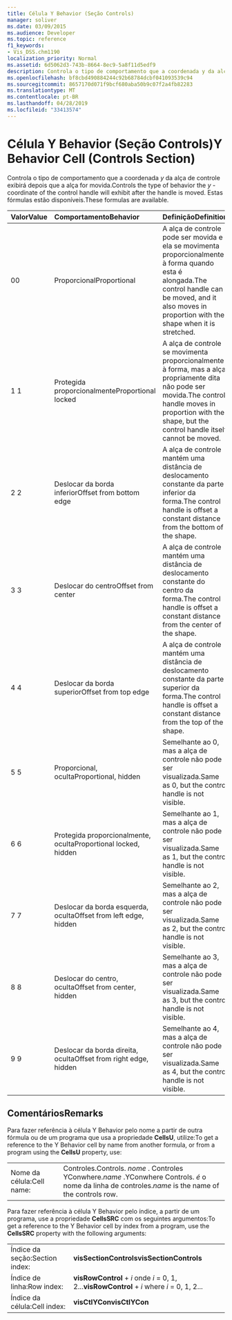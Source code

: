 ```yaml
---
title: Célula Y Behavior (Seção Controls)
manager: soliver
ms.date: 03/09/2015
ms.audience: Developer
ms.topic: reference
f1_keywords:
- Vis_DSS.chm1190
localization_priority: Normal
ms.assetid: 6d5062d3-743b-8664-8ec9-5a8f11d5edf9
description: Controla o tipo de comportamento que a coordenada y da alça de controle exibirá depois que a alça for movida. Estas fórmulas estão disponíveis.
ms.openlocfilehash: bf8cbd490884244c92b68784dcbf041093539c94
ms.sourcegitcommit: 8657170d071f9bcf680aba50b9c07f2a4fb82283
ms.translationtype: MT
ms.contentlocale: pt-BR
ms.lasthandoff: 04/28/2019
ms.locfileid: "33413574"
---
```

# <a name="y-behavior-cell-controls-section"></a><span data-ttu-id="8a431-104">Célula Y Behavior (Seção Controls)</span><span class="sxs-lookup"><span data-stu-id="8a431-104">Y Behavior Cell (Controls Section)</span></span>

<span data-ttu-id="8a431-105">Controla o tipo de comportamento que a coordenada  *y*  da alça de controle exibirá depois que a alça for movida.</span><span class="sxs-lookup"><span data-stu-id="8a431-105">Controls the type of behavior the  *y*  -coordinate of the control handle will exhibit after the handle is moved.</span></span> <span data-ttu-id="8a431-106">Estas fórmulas estão disponíveis.</span><span class="sxs-lookup"><span data-stu-id="8a431-106">These formulas are available.</span></span> 
  
|<span data-ttu-id="8a431-107">**Valor**</span><span class="sxs-lookup"><span data-stu-id="8a431-107">**Value**</span></span>|<span data-ttu-id="8a431-108">**Comportamento**</span><span class="sxs-lookup"><span data-stu-id="8a431-108">**Behavior**</span></span>|<span data-ttu-id="8a431-109">**Definição**</span><span class="sxs-lookup"><span data-stu-id="8a431-109">**Definition**</span></span>|<span data-ttu-id="8a431-110">**Constante de automação**</span><span class="sxs-lookup"><span data-stu-id="8a431-110">**Automation constant**</span></span>|
|:-----|:-----|:-----|:-----|
| <span data-ttu-id="8a431-111">0</span><span class="sxs-lookup"><span data-stu-id="8a431-111">0</span></span>  <br/> | <span data-ttu-id="8a431-112">Proporcional</span><span class="sxs-lookup"><span data-stu-id="8a431-112">Proportional</span></span>  <br/> | <span data-ttu-id="8a431-113">A alça de controle pode ser movida e ela se movimenta proporcionalmente à forma quando esta é alongada.</span><span class="sxs-lookup"><span data-stu-id="8a431-113">The control handle can be moved, and it also moves in proportion with the shape when it is stretched.</span></span>  <br/> |<span data-ttu-id="8a431-114">**visCtlProportional**</span><span class="sxs-lookup"><span data-stu-id="8a431-114">**visCtlProportional**</span></span> <br/> |
| <span data-ttu-id="8a431-115">1 </span><span class="sxs-lookup"><span data-stu-id="8a431-115">1</span></span>  <br/> | <span data-ttu-id="8a431-116">Protegida proporcionalmente</span><span class="sxs-lookup"><span data-stu-id="8a431-116">Proportional locked</span></span>  <br/> | <span data-ttu-id="8a431-117">A alça de controle se movimenta proporcionalmente à forma, mas a alça propriamente dita não pode ser movida.</span><span class="sxs-lookup"><span data-stu-id="8a431-117">The control handle moves in proportion with the shape, but the control handle itself cannot be moved.</span></span>  <br/> |<span data-ttu-id="8a431-118">**visCtlLocked**</span><span class="sxs-lookup"><span data-stu-id="8a431-118">**visCtlLocked**</span></span> <br/> |
| <span data-ttu-id="8a431-119">2 </span><span class="sxs-lookup"><span data-stu-id="8a431-119">2</span></span>  <br/> | <span data-ttu-id="8a431-120">Deslocar da borda inferior</span><span class="sxs-lookup"><span data-stu-id="8a431-120">Offset from bottom edge</span></span>  <br/> | <span data-ttu-id="8a431-121">A alça de controle mantém uma distância de deslocamento constante da parte inferior da forma.</span><span class="sxs-lookup"><span data-stu-id="8a431-121">The control handle is offset a constant distance from the bottom of the shape.</span></span>  <br/> |<span data-ttu-id="8a431-122">**visCtlOffsetMin**</span><span class="sxs-lookup"><span data-stu-id="8a431-122">**visCtlOffsetMin**</span></span> <br/> |
| <span data-ttu-id="8a431-123">3 </span><span class="sxs-lookup"><span data-stu-id="8a431-123">3</span></span>  <br/> | <span data-ttu-id="8a431-124">Deslocar do centro</span><span class="sxs-lookup"><span data-stu-id="8a431-124">Offset from center</span></span>  <br/> | <span data-ttu-id="8a431-125">A alça de controle mantém uma distância de deslocamento constante do centro da forma.</span><span class="sxs-lookup"><span data-stu-id="8a431-125">The control handle is offset a constant distance from the center of the shape.</span></span>  <br/> |<span data-ttu-id="8a431-126">**visCtlOffsetMid**</span><span class="sxs-lookup"><span data-stu-id="8a431-126">**visCtlOffsetMid**</span></span> <br/> |
| <span data-ttu-id="8a431-127">4 </span><span class="sxs-lookup"><span data-stu-id="8a431-127">4</span></span>  <br/> | <span data-ttu-id="8a431-128">Deslocar da borda superior</span><span class="sxs-lookup"><span data-stu-id="8a431-128">Offset from top edge</span></span>  <br/> | <span data-ttu-id="8a431-129">A alça de controle mantém uma distância de deslocamento constante da parte superior da forma.</span><span class="sxs-lookup"><span data-stu-id="8a431-129">The control handle is offset a constant distance from the top of the shape.</span></span>  <br/> |<span data-ttu-id="8a431-130">**visCtlOffsetMax**</span><span class="sxs-lookup"><span data-stu-id="8a431-130">**visCtlOffsetMax**</span></span> <br/> |
| <span data-ttu-id="8a431-131">5 </span><span class="sxs-lookup"><span data-stu-id="8a431-131">5</span></span>  <br/> | <span data-ttu-id="8a431-132">Proporcional, oculta</span><span class="sxs-lookup"><span data-stu-id="8a431-132">Proportional, hidden</span></span>  <br/> | <span data-ttu-id="8a431-133">Semelhante ao 0, mas a alça de controle não pode ser visualizada.</span><span class="sxs-lookup"><span data-stu-id="8a431-133">Same as 0, but the control handle is not visible.</span></span>  <br/> |<span data-ttu-id="8a431-134">**visCtlProportionalHidden**</span><span class="sxs-lookup"><span data-stu-id="8a431-134">**visCtlProportionalHidden**</span></span> <br/> |
| <span data-ttu-id="8a431-135">6 </span><span class="sxs-lookup"><span data-stu-id="8a431-135">6</span></span>  <br/> | <span data-ttu-id="8a431-136">Protegida proporcionalmente, oculta</span><span class="sxs-lookup"><span data-stu-id="8a431-136">Proportional locked, hidden</span></span>  <br/> | <span data-ttu-id="8a431-137">Semelhante ao 1, mas a alça de controle não pode ser visualizada.</span><span class="sxs-lookup"><span data-stu-id="8a431-137">Same as 1, but the control handle is not visible.</span></span>  <br/> |<span data-ttu-id="8a431-138">**visCtlLockedHiddenv**</span><span class="sxs-lookup"><span data-stu-id="8a431-138">**visCtlLockedHiddenv**</span></span> <br/> |
| <span data-ttu-id="8a431-139">7 </span><span class="sxs-lookup"><span data-stu-id="8a431-139">7</span></span>  <br/> | <span data-ttu-id="8a431-140">Deslocar da borda esquerda, oculta</span><span class="sxs-lookup"><span data-stu-id="8a431-140">Offset from left edge, hidden</span></span>  <br/> | <span data-ttu-id="8a431-141">Semelhante ao 2, mas a alça de controle não pode ser visualizada.</span><span class="sxs-lookup"><span data-stu-id="8a431-141">Same as 2, but the control handle is not visible.</span></span>  <br/> |<span data-ttu-id="8a431-142">**visCtlOffsetMinHidden**</span><span class="sxs-lookup"><span data-stu-id="8a431-142">**visCtlOffsetMinHidden**</span></span> <br/> |
| <span data-ttu-id="8a431-143">8 </span><span class="sxs-lookup"><span data-stu-id="8a431-143">8</span></span>  <br/> | <span data-ttu-id="8a431-144">Deslocar do centro, oculta</span><span class="sxs-lookup"><span data-stu-id="8a431-144">Offset from center, hidden</span></span>  <br/> | <span data-ttu-id="8a431-145">Semelhante ao 3, mas a alça de controle não pode ser visualizada.</span><span class="sxs-lookup"><span data-stu-id="8a431-145">Same as 3, but the control handle is not visible.</span></span>  <br/> |<span data-ttu-id="8a431-146">**visCtlOffsetMidHidden**</span><span class="sxs-lookup"><span data-stu-id="8a431-146">**visCtlOffsetMidHidden**</span></span> <br/> |
| <span data-ttu-id="8a431-147">9 </span><span class="sxs-lookup"><span data-stu-id="8a431-147">9</span></span>  <br/> | <span data-ttu-id="8a431-148">Deslocar da borda direita, oculta</span><span class="sxs-lookup"><span data-stu-id="8a431-148">Offset from right edge, hidden</span></span>  <br/> | <span data-ttu-id="8a431-149">Semelhante ao 4, mas a alça de controle não pode ser visualizada.</span><span class="sxs-lookup"><span data-stu-id="8a431-149">Same as 4, but the control handle is not visible.</span></span>  <br/> |<span data-ttu-id="8a431-150">**visCtlOffsetMaxHidden**</span><span class="sxs-lookup"><span data-stu-id="8a431-150">**visCtlOffsetMaxHidden**</span></span> <br/> |
   
## <a name="remarks"></a><span data-ttu-id="8a431-151">Comentários</span><span class="sxs-lookup"><span data-stu-id="8a431-151">Remarks</span></span>

<span data-ttu-id="8a431-152">Para fazer referência à célula Y Behavior pelo nome a partir de outra fórmula ou de um programa que usa a propriedade **CellsU**, utilize:</span><span class="sxs-lookup"><span data-stu-id="8a431-152">To get a reference to the Y Behavior cell by name from another formula, or from a program using the **CellsU** property, use:</span></span> 
  
|||
|:-----|:-----|
| <span data-ttu-id="8a431-153">Nome da célula:</span><span class="sxs-lookup"><span data-stu-id="8a431-153">Cell name:</span></span>  <br/> | <span data-ttu-id="8a431-154">Controles.</span><span class="sxs-lookup"><span data-stu-id="8a431-154">Controls.</span></span>  <span data-ttu-id="8a431-155">*nome*  . Controles YConwhere.</span><span class="sxs-lookup"><span data-stu-id="8a431-155">*name*  .YConwhere Controls.</span></span>  <span data-ttu-id="8a431-156">*é*  o nome da linha de controles.</span><span class="sxs-lookup"><span data-stu-id="8a431-156">*name*  is the name of the controls row.</span></span>  <br/> |
   
<span data-ttu-id="8a431-157">Para fazer referência à célula Y Behavior pelo índice, a partir de um programa, use a propriedade **CellsSRC** com os seguintes argumentos:</span><span class="sxs-lookup"><span data-stu-id="8a431-157">To get a reference to the Y Behavior cell by index from a program, use the **CellsSRC** property with the following arguments:</span></span> 
  
|||
|:-----|:-----|
| <span data-ttu-id="8a431-158">Índice da seção:</span><span class="sxs-lookup"><span data-stu-id="8a431-158">Section index:</span></span>  <br/> |<span data-ttu-id="8a431-159">**visSectionControls**</span><span class="sxs-lookup"><span data-stu-id="8a431-159">**visSectionControls**</span></span> <br/> |
| <span data-ttu-id="8a431-160">Índice de linha:</span><span class="sxs-lookup"><span data-stu-id="8a431-160">Row index:</span></span>  <br/> |<span data-ttu-id="8a431-161">**visRowControl**  +   *i* onde *i* = 0, 1, 2...</span><span class="sxs-lookup"><span data-stu-id="8a431-161">**visRowControl** +  *i*            where  *i*  = 0, 1, 2...</span></span>  <br/> |
| <span data-ttu-id="8a431-162">Índice da célula:</span><span class="sxs-lookup"><span data-stu-id="8a431-162">Cell index:</span></span>  <br/> |<span data-ttu-id="8a431-163">**visCtlYCon**</span><span class="sxs-lookup"><span data-stu-id="8a431-163">**visCtlYCon**</span></span> <br/> |
   

